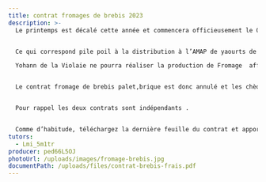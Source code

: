 ```yaml
---
title: contrat fromages de brebis 2023
description: >-
  Le printemps est décalé cette année et commencera officieusement le 07 avril .


  Ce qui correspond pile poil à la distribution à l’AMAP de yaourts de brebis et de fromages de brebis fabriqués par Yohann

  Yohann de la Violaie ne pourra réaliser la production de Fromage  affinés de type palet ou brique cette année .


  Le contrat fromage de brebis palet,brique est donc annulé et les chèques ont commencé à être rendus à celles et ceux qui en avaient souscrit ce contrat.


  Pour rappel les deux contrats sont indépendants .


  Comme d’habitude, téléchargez la dernière feuille du contrat et apportez-la avec les chèques à l’AMAp ou envoyez le tout au tuteur.
tutors:
  - Lmi_5m1tr
producer: ped66L5OJ
photoUrl: /uploads/images/fromage-brebis.jpg
documentPath: /uploads/files/contrat-brebis-frais.pdf
---
```

